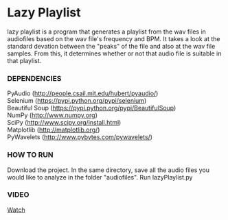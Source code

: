 # Lazy Playlist
lazy playlist is a program that generates a playlist from the wav files in audiofiles based on the wav file's frequency and BPM. It takes a look at the standard devation between the "peaks" of the file and also at the wav file samples. From this, it determines whether or not that audio file is suitable in that playlist.

### DEPENDENCIES
PyAudio (http://people.csail.mit.edu/hubert/pyaudio/)  
Selenium (https://pypi.python.org/pypi/selenium)  
Beautiful Soup (https://pypi.python.org/pypi/BeautifulSoup)  
NumPy (http://www.numpy.org)  
SciPy (http://www.scipy.org/install.html)  
Matplotlib (http://matplotlib.org/)  
PyWavelets (http://www.pybytes.com/pywavelets/)

### HOW TO RUN
Download the project. In the same directory, save all the audio files you would like to analyze in the folder "audiofiles". Run lazyPlaylist.py

### VIDEO
[Watch](https://www.youtube.com/watch?v=medRKfQP6ZA)
